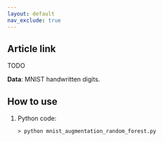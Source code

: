 ```yaml
---
layout: default
nav_exclude: true
---
```


## Article link
TODO

**Data**:  MNIST handwritten digits.

## How to use
1. Python code:
    ```
    > python mnist_augmentation_random_forest.py
    ```
